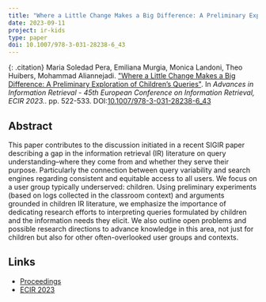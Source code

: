 ```yaml
---
title: "Where a Little Change Makes a Big Difference: A Preliminary Exploration of Children’s Queries"
date: 2023-09-11
project: ir-kids
type: paper
doi: 10.1007/978-3-031-28238-6_43
---
```


{: .citation} 
Maria Soledad Pera, Emiliana Murgia, Monica Landoni, Theo Huibers, Mohammad Aliannejadi. ["Where a Little Change Makes a Big Difference: A Preliminary Exploration of Children’s Queries"](#). In <cite>Advances in Information Retrieval - 45th European Conference on Information Retrieval, ECIR 2023.</cite>. pp. 522-533. DOI:[10.1007/978-3-031-28238-6_43](https://link.springer.com/chapter/10.1007/978-3-031-28238-6_43)

## Abstract

This paper contributes to the discussion initiated in a recent SIGIR paper describing a gap in the information retrieval (IR) literature on query understanding–where they come from and whether they serve their purpose. Particularly the connection between query variability and search engines regarding consistent and equitable access to all users. We focus on a user group typically underserved: children. Using preliminary experiments (based on logs collected in the classroom context) and arguments grounded in children IR literature, we emphasize the importance of dedicating research efforts to interpreting queries formulated by children and the information needs they elicit. We also outline open problems and possible research directions to advance knowledge in this area, not just for children but also for other often-overlooked user groups and contexts.


## Links
* [Proceedings](https://link.springer.com/chapter/10.1007/978-3-031-28238-6_43)
* [ECIR 2023](https://ecir2023.org/)
